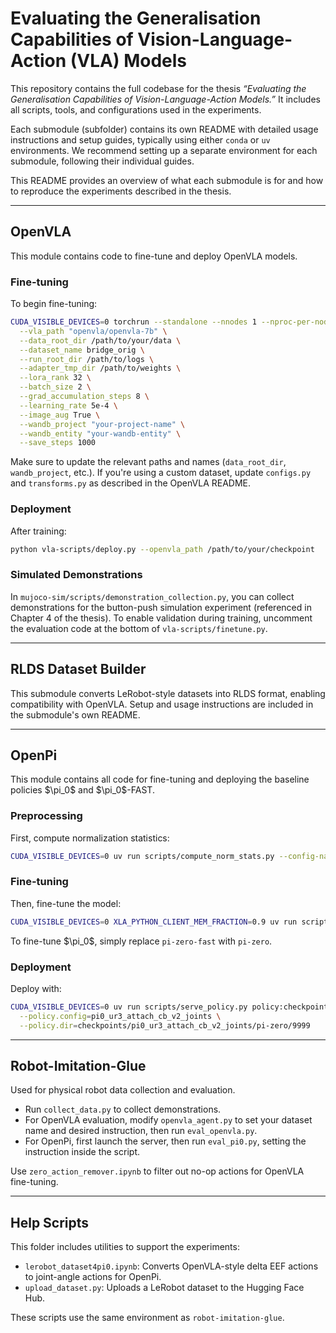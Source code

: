 # Evaluating the Generalisation Capabilities of Vision-Language-Action (VLA) Models

This repository contains the full codebase for the thesis *“Evaluating the Generalisation Capabilities of Vision-Language-Action Models.”* It includes all scripts, tools, and configurations used in the experiments.

Each submodule (subfolder) contains its own README with detailed usage instructions and setup guides, typically using either `conda` or `uv` environments. We recommend setting up a separate environment for each submodule, following their individual guides.

This README provides an overview of what each submodule is for and how to reproduce the experiments described in the thesis.

---

## OpenVLA

This module contains code to fine-tune and deploy OpenVLA models.

### Fine-tuning

To begin fine-tuning:

```bash
CUDA_VISIBLE_DEVICES=0 torchrun --standalone --nnodes 1 --nproc-per-node 1 vla-scripts/finetune.py \
  --vla_path "openvla/openvla-7b" \
  --data_root_dir /path/to/your/data \
  --dataset_name bridge_orig \
  --run_root_dir /path/to/logs \
  --adapter_tmp_dir /path/to/weights \
  --lora_rank 32 \
  --batch_size 2 \
  --grad_accumulation_steps 8 \
  --learning_rate 5e-4 \
  --image_aug True \
  --wandb_project "your-project-name" \
  --wandb_entity "your-wandb-entity" \
  --save_steps 1000
```

Make sure to update the relevant paths and names (`data_root_dir`, `wandb_project`, etc.). If you're using a custom dataset, update `configs.py` and `transforms.py` as described in the OpenVLA README.

### Deployment

After training:

```bash
python vla-scripts/deploy.py --openvla_path /path/to/your/checkpoint
```

### Simulated Demonstrations

In `mujoco-sim/scripts/demonstration_collection.py`, you can collect demonstrations for the button-push simulation experiment (referenced in Chapter 4 of the thesis). To enable validation during training, uncomment the evaluation code at the bottom of `vla-scripts/finetune.py`.

---

## RLDS Dataset Builder

This submodule converts LeRobot-style datasets into RLDS format, enabling compatibility with OpenVLA. Setup and usage instructions are included in the submodule's own README.

---

## OpenPi

This module contains all code for fine-tuning and deploying the baseline policies \$\pi\_0\$ and \$\pi\_0\$-FAST.

### Preprocessing

First, compute normalization statistics:

```bash
CUDA_VISIBLE_DEVICES=0 uv run scripts/compute_norm_stats.py --config-name pi0_fast_ur3_attach_cb_v2_joints
```

### Fine-tuning

Then, fine-tune the model:

```bash
CUDA_VISIBLE_DEVICES=0 XLA_PYTHON_CLIENT_MEM_FRACTION=0.9 uv run scripts/train.py pi0_fast_ur3_attach_cb_v2_joints --exp-name=pi-zero-fast --overwrite
```

To fine-tune \$\pi\_0\$, simply replace `pi-zero-fast` with `pi-zero`.

### Deployment

Deploy with:

```bash
CUDA_VISIBLE_DEVICES=0 uv run scripts/serve_policy.py policy:checkpoint \
  --policy.config=pi0_ur3_attach_cb_v2_joints \
  --policy.dir=checkpoints/pi0_ur3_attach_cb_v2_joints/pi-zero/9999
```

---

## Robot-Imitation-Glue

Used for physical robot data collection and evaluation.

* Run `collect_data.py` to collect demonstrations.
* For OpenVLA evaluation, modify `openvla_agent.py` to set your dataset name and desired instruction, then run `eval_openvla.py`.
* For OpenPi, first launch the server, then run `eval_pi0.py`, setting the instruction inside the script.

Use `zero_action_remover.ipynb` to filter out no-op actions for OpenVLA fine-tuning.

---

## Help Scripts

This folder includes utilities to support the experiments:

* `lerobot_dataset4pi0.ipynb`: Converts OpenVLA-style delta EEF actions to joint-angle actions for OpenPi.
* `upload_dataset.py`: Uploads a LeRobot dataset to the Hugging Face Hub.

These scripts use the same environment as `robot-imitation-glue`.
